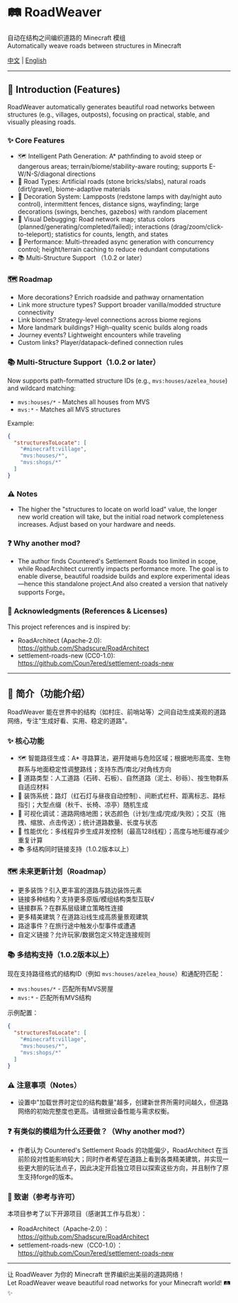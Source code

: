 # 🛤️ RoadWeaver

自动在结构之间编织道路的 Minecraft 模组  
Automatically weave roads between structures in Minecraft

[中文](#中文) | [English](#english)

---

<a name="english"></a>
## 📖 Introduction (Features)
RoadWeaver automatically generates beautiful road networks between structures (e.g., villages, outposts), focusing on practical, stable, and visually pleasing roads.

### ✨ Core Features
- 🗺️ Intelligent Path Generation: A* pathfinding to avoid steep or dangerous areas; terrain/biome/stability-aware routing; supports E-W/N-S/diagonal directions
- 🎨 Road Types: Artificial roads (stone bricks/slabs), natural roads (dirt/gravel), biome-adaptive materials
- 🏮 Decoration System: Lampposts (redstone lamps with day/night auto control), intermittent fences, distance signs, wayfinding; large decorations (swings, benches, gazebos) with random placement
- 🧭 Visual Debugging: Road network map; status colors (planned/generating/completed/failed); interactions (drag/zoom/click-to-teleport); statistics for counts, length, and states
- 🚀 Performance: Multi-threaded async generation with concurrency control; height/terrain caching to reduce redundant computations
- 📚 Multi-Structure Support （1.0.2 or later）

### 🗺️ Roadmap
- More decorations? Enrich roadside and pathway ornamentation
- Link more structure types? Support broader vanilla/modded structure connectivity
- Link biomes? Strategy-level connections across biome regions
- More landmark buildings? High-quality scenic builds along roads
- Journey events? Lightweight encounters while traveling
- Custom links? Player/datapack-defined connection rules

### 📚 Multi-Structure Support（1.0.2 or later）
Now supports path-formatted structure IDs (e.g., `mvs:houses/azelea_house`) and wildcard matching:
- `mvs:houses/*` - Matches all houses from MVS
- `mvs:*` - Matches all MVS structures

Example:
```json
{
  "structuresToLocate": [
    "#minecraft:village",
    "mvs:houses/*",
    "mvs:shops/*"
  ]
}
```

### ⚠️ Notes
- The higher the "structures to locate on world load" value, the longer new world creation will take, but the initial road network completeness increases. Adjust based on your hardware and needs.

### ❓ Why another mod?
- The author finds Countered's Settlement Roads too limited in scope, while RoadArchitect currently impacts performance more. The goal is to enable diverse, beautiful roadside builds and explore experimental ideas—hence this standalone project.And also created a version that natively supports Forge。

### 🙏 Acknowledgments (References & Licenses)
This project references and is inspired by:
- RoadArchitect (Apache-2.0): https://github.com/Shadscure/RoadArchitect
- settlement-roads-new (CC0-1.0): https://github.com/Coun7ered/settlement-roads-new

---

<a name="中文"></a>
## 📖 简介（功能介绍）
RoadWeaver 能在世界中的结构（如村庄、前哨站等）之间自动生成美观的道路网络，专注"生成好看、实用、稳定的道路"。

### ✨ 核心功能
- 🗺️ 智能路径生成：A* 寻路算法，避开陡峭与危险区域；根据地形高度、生物群系与地面稳定性调整路线；支持东西/南北/对角线方向
- 🎨 道路类型：人工道路（石砖、石板）、自然道路（泥土、砂砾）、按生物群系自适应材料
- 🏮 装饰系统：路灯（红石灯与昼夜自动控制）、间断式栏杆、距离标志、路标指引；大型点缀（秋千、长椅、凉亭）随机生成
- 🧭 可视化调试：道路网络地图；状态颜色（计划/生成/完成/失败）；交互（拖拽、缩放、点击传送）；统计道路数量、长度与状态
- 🚀 性能优化：多线程异步生成并发控制（最高128线程）；高度与地形缓存减少重复计算
- 📚 多结构同时链接支持（1.0.2版本以上）

### 🗺️ 未来更新计划（Roadmap）
- 更多装饰？引入更丰富的道路与路边装饰元素
- 链接多种结构？支持更多原版/模组结构类型互联√
- 链接群系？在群系层级建立策略性连接
- 更多精美建筑？在道路沿线生成高质量景观建筑
- 路途事件？在旅行途中触发小型事件或遭遇
- 自定义链接？允许玩家/数据包定义特定连接规则

### 📚 多结构支持（1.0.2版本以上）
现在支持路径格式的结构ID（例如 `mvs:houses/azelea_house`）和通配符匹配：
- `mvs:houses/*` - 匹配所有MVS房屋
- `mvs:*` - 匹配所有MVS结构

示例配置：
```json
{
  "structuresToLocate": [
    "#minecraft:village",
    "mvs:houses/*",
    "mvs:shops/*"
  ]
}
```

### ⚠️ 注意事项（Notes）
- 设置中"加载世界时定位的结构数量"越多，创建新世界所需时间越久，但道路网络的初始完整度也更高。请根据设备性能与需求权衡。

### ❓ 有类似的模组为什么还要做？（Why another mod?）
- 作者认为 Countered's Settlement Roads 的功能偏少，RoadArchitect 在当前阶段对性能影响较大；同时作者希望在道路上看到各类精美建筑，并实现一些更大胆的玩法点子，因此决定开启独立项目以探索这些方向，并且制作了原生支持forge的版本。

### 🙏 致谢（参考与许可）
本项目参考了以下开源项目（感谢其工作与启发）：
- RoadArchitect（Apache-2.0）：https://github.com/Shadscure/RoadArchitect
- settlement-roads-new（CC0-1.0）：https://github.com/Coun7ered/settlement-roads-new

---

让 RoadWeaver 为你的 Minecraft 世界编织出美丽的道路网络！  
Let RoadWeaver weave beautiful road networks for your Minecraft world! 🛤️✨